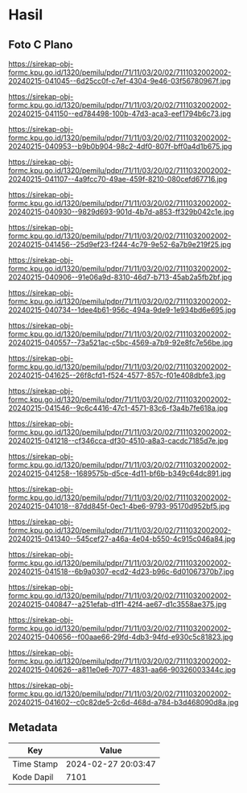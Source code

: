 # Hasil

## Foto C Plano

https://sirekap-obj-formc.kpu.go.id/1320/pemilu/pdpr/71/11/03/20/02/7111032002002-20240215-041045--6d25cc0f-c7ef-4304-9e46-03f56780967f.jpg

https://sirekap-obj-formc.kpu.go.id/1320/pemilu/pdpr/71/11/03/20/02/7111032002002-20240215-041150--ed784498-100b-47d3-aca3-eef1794b6c73.jpg

https://sirekap-obj-formc.kpu.go.id/1320/pemilu/pdpr/71/11/03/20/02/7111032002002-20240215-040953--b9b0b904-98c2-4df0-807f-bff0a4d1b675.jpg

https://sirekap-obj-formc.kpu.go.id/1320/pemilu/pdpr/71/11/03/20/02/7111032002002-20240215-041107--4a9fcc70-49ae-459f-8210-080cefd67716.jpg

https://sirekap-obj-formc.kpu.go.id/1320/pemilu/pdpr/71/11/03/20/02/7111032002002-20240215-040930--9829d693-901d-4b7d-a853-ff329b042c1e.jpg

https://sirekap-obj-formc.kpu.go.id/1320/pemilu/pdpr/71/11/03/20/02/7111032002002-20240215-041456--25d9ef23-f244-4c79-9e52-6a7b9e219f25.jpg

https://sirekap-obj-formc.kpu.go.id/1320/pemilu/pdpr/71/11/03/20/02/7111032002002-20240215-040906--91e06a9d-8310-46d7-b713-45ab2a5fb2bf.jpg

https://sirekap-obj-formc.kpu.go.id/1320/pemilu/pdpr/71/11/03/20/02/7111032002002-20240215-040734--1dee4b61-956c-494a-9de9-1e934bd6e695.jpg

https://sirekap-obj-formc.kpu.go.id/1320/pemilu/pdpr/71/11/03/20/02/7111032002002-20240215-040557--73a521ac-c5bc-4569-a7b9-92e8fc7e56be.jpg

https://sirekap-obj-formc.kpu.go.id/1320/pemilu/pdpr/71/11/03/20/02/7111032002002-20240215-041625--26f8cfd1-f524-4577-857c-f01e408dbfe3.jpg

https://sirekap-obj-formc.kpu.go.id/1320/pemilu/pdpr/71/11/03/20/02/7111032002002-20240215-041546--9c6c4416-47c1-4571-83c6-f3a4b7fe618a.jpg

https://sirekap-obj-formc.kpu.go.id/1320/pemilu/pdpr/71/11/03/20/02/7111032002002-20240215-041218--cf346cca-df30-4510-a8a3-cacdc7185d7e.jpg

https://sirekap-obj-formc.kpu.go.id/1320/pemilu/pdpr/71/11/03/20/02/7111032002002-20240215-041258--1689575b-d5ce-4d11-bf6b-b349c64dc891.jpg

https://sirekap-obj-formc.kpu.go.id/1320/pemilu/pdpr/71/11/03/20/02/7111032002002-20240215-041018--87dd845f-0ec1-4be6-9793-95170d952bf5.jpg

https://sirekap-obj-formc.kpu.go.id/1320/pemilu/pdpr/71/11/03/20/02/7111032002002-20240215-041340--545cef27-a46a-4e04-b550-4c915c046a84.jpg

https://sirekap-obj-formc.kpu.go.id/1320/pemilu/pdpr/71/11/03/20/02/7111032002002-20240215-041518--6b9a0307-ecd2-4d23-b96c-6d01067370b7.jpg

https://sirekap-obj-formc.kpu.go.id/1320/pemilu/pdpr/71/11/03/20/02/7111032002002-20240215-040847--a251efab-d1f1-42f4-ae67-d1c3558ae375.jpg

https://sirekap-obj-formc.kpu.go.id/1320/pemilu/pdpr/71/11/03/20/02/7111032002002-20240215-040656--f00aae66-29fd-4db3-94fd-e930c5c81823.jpg

https://sirekap-obj-formc.kpu.go.id/1320/pemilu/pdpr/71/11/03/20/02/7111032002002-20240215-040626--a811e0e6-7077-4831-aa66-90326003344c.jpg

https://sirekap-obj-formc.kpu.go.id/1320/pemilu/pdpr/71/11/03/20/02/7111032002002-20240215-041602--c0c82de5-2c6d-468d-a784-b3d468090d8a.jpg


## Metadata

| Key        | Value               |
| ---------- | ------------------- |
| Time Stamp | 2024-02-27 20:03:47 |
| Kode Dapil | 7101                |



